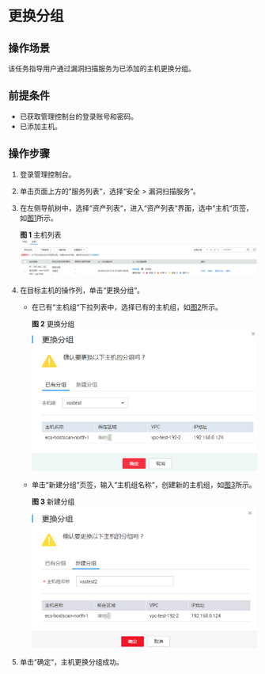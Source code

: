 # 更换分组<a name="vss_01_0111"></a>

## 操作场景<a name="section84574104610"></a>

该任务指导用户通过漏洞扫描服务为已添加的主机更换分组。

## 前提条件<a name="section1279411134818"></a>

-   已获取管理控制台的登录账号和密码。
-   已添加主机。

## 操作步骤<a name="section10433447164915"></a>

1.  登录管理控制台。
2.  单击页面上方的“服务列表“，选择“安全  \>  漏洞扫描服务“。
3.  在左侧导航树中，选择“资产列表“，进入“资产列表“界面，选中“主机“页签，如[图1](#vss_01_0070_fig14176121734116)所示。

    **图 1**  主机列表<a name="vss_01_0070_fig14176121734116"></a>  
    ![](figures/主机列表.png "主机列表")

4.  在目标主机的操作列，单击“更换分组“。
    -   在已有“主机组“下拉列表中，选择已有的主机组，如[图2](#fig318873619584)所示。

        **图 2**  更换分组<a name="fig318873619584"></a>  
        ![](figures/更换分组.png "更换分组")

    -   单击“新建分组“页签，输入“主机组名称“，创建新的主机组，如[图3](#fig956184615013)所示。

        **图 3**  新建分组<a name="fig956184615013"></a>  
        ![](figures/新建分组.png "新建分组")


5.  单击“确定“，主机更换分组成功。

